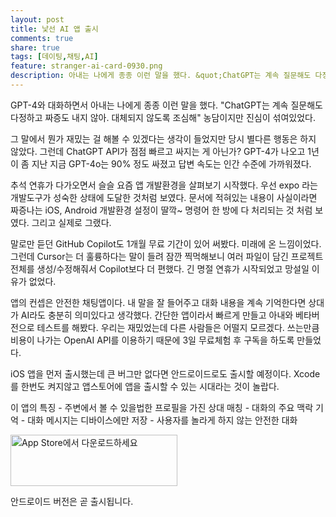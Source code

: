 ```yaml
---
layout: post
title: 낯선 AI 앱 출시
comments: true
share: true
tags: [데이팅,채팅,AI]
feature: stranger-ai-card-0930.png
description: 아내는 나에게 종종 이런 말을 했다. &quot;ChatGPT는 계속 질문해도 다정하고 짜증도 내지 않아. 대체되지 않도록 조심해&quot; 농담이지만 진심이 섞여있었다.
---
```

GPT-4와 대화하면서 아내는 나에게 종종 이런 말을 했다. "ChatGPT는 계속 질문해도 다정하고 짜증도 내지 않아. 대체되지 않도록 조심해" 농담이지만 진심이 섞여있었다.
   
그 말에서 뭔가 재밌는 걸 해볼 수 있겠다는 생각이 들었지만 당시 별다른 행동은 하지 않았다. 그런데 ChatGPT API가 점점 빠르고 싸지는 게 아닌가? GPT-4가 나오고 1년이 좀 지난 지금 GPT-4o는 90% 정도 싸졌고 답변 속도는 인간 수준에 가까워졌다. 
   
추석 연휴가 다가오면서 슬슬 요즘 앱 개발환경을 살펴보기 시작했다. 우선 expo 라는 개발도구가 성숙한 상태에 도달한 것처럼 보였다. 문서에 적혀있는 내용이 사실이라면 짜증나는 iOS, Android 개발환경 설정이 딸깍~ 명령어 한 방에 다 처리되는 것 처럼 보였다. 그리고 실제로 그랬다. 
   
말로만 듣던 GitHub Copilot도 1개월 무료 기간이 있어 써봤다. 미래에 온 느낌이었다. 그런데 Cursor는 더 훌륭하다는 말이 들려 잠깐 찍먹해보니 여러 파일이 담긴 프로젝트 전체를 생성/수정해줘서 Copilot보다 더 편했다. 긴 명절 연휴가 시작되었고 망설일 이유가 없었다. 
   
앱의 컨셉은 안전한 채팅앱이다. 내 말을 잘 들어주고 대화 내용을 계속 기억한다면 상대가 AI라도 충분히 의미있다고 생각했다. 간단한 앱이라서 빠르게 만들고 아내와 베타버전으로 테스트를 해봤다. 우리는 재밌었는데 다른 사람들은 어떨지 모르겠다. 쓰는만큼 비용이 나가는 OpenAI API를 이용하기 때문에 3일 무료체험 후 구독을 하도록 만들었다. 
   
iOS 앱을 먼저 출시했는데 큰 버그만 없다면 안드로이드로도 출시할 예정이다. Xcode를 한번도 켜지않고 앱스토어에 앱을 출시할 수 있는 시대라는 것이 놀랍다. 
   
이 앱의 특징
	- 주변에서 볼 수 있을법한 프로필을 가진 상대 매칭
	- 대화의 주요 맥락 기억
	- 대화 메시지는 디바이스에만 저장
	- 사용자를 놀라게 하지 않는 안전한 대화 
   
<a href="https://apps.apple.com/kr/app/%EB%82%AF%EC%84%A0-ai-%EB%93%A4%EC%96%B4%EC%A3%BC%EA%B3%A0-%EA%B8%B0%EC%96%B5%ED%95%98%EB%8A%94-%EC%B9%9C%EA%B5%AC/id6550906791?itscg=30200&itsct=apps_box_badge&mttnsubad=6550906791" style="display: inline-block;">
   <img src="https://toolbox.marketingtools.apple.com/api/v2/badges/download-on-the-app-store/white/ko-kr?releaseDate=1727049600" alt="App Store에서 다운로드하세요" style="width: 267px; height: 82px; vertical-align: middle; object-fit: contain;" /></a>

안드로이드 버전은 곧 출시됩니다.
